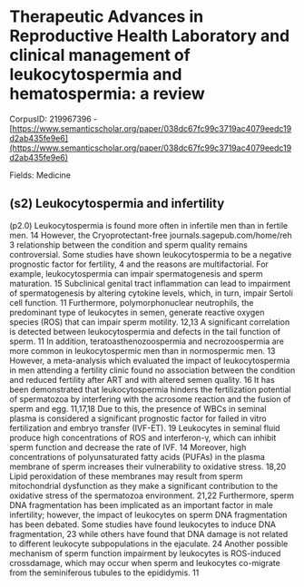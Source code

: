 # Therapeutic Advances in Reproductive Health Laboratory and clinical management of leukocytospermia and hematospermia: a review

CorpusID: 219967396 - [https://www.semanticscholar.org/paper/038dc67fc99c3719ac4079eedc19d2ab435fe9e6](https://www.semanticscholar.org/paper/038dc67fc99c3719ac4079eedc19d2ab435fe9e6)

Fields: Medicine

## (s2) Leukocytospermia and infertility
(p2.0) Leukocytospermia is found more often in infertile men than in fertile men. 14 However, the Cryoprotectant-free journals.sagepub.com/home/reh 3 relationship between the condition and sperm quality remains controversial. Some studies have shown leukocytospermia to be a negative prognostic factor for fertility, 4 and the reasons are multifactorial. For example, leukocytospermia can impair spermatogenesis and sperm maturation. 15 Subclinical genital tract inflammation can lead to impairment of spermatogenesis by altering cytokine levels, which, in turn, impair Sertoli cell function. 11 Furthermore, polymorphonuclear neutrophils, the predominant type of leukocytes in semen, generate reactive oxygen species (ROS) that can impair sperm motility. 12,13 A significant correlation is detected between leukocytospermia and defects in the tail function of sperm. 11 In addition, teratoasthenozoospermia and necrozoospermia are more common in leukocytospermic men than in normospermic men. 13 However, a meta-analysis which evaluated the impact of leukocytospermia in men attending a fertility clinic found no association between the condition and reduced fertility after ART and with altered semen quality. 16 It has been demonstrated that leukocytospermia hinders the fertilization potential of spermatozoa by interfering with the acrosome reaction and the fusion of sperm and egg. 11,17,18 Due to this, the presence of WBCs in seminal plasma is considered a significant prognostic factor for failed in vitro fertilization and embryo transfer (IVF-ET). 19 Leukocytes in seminal fluid produce high concentrations of ROS and interferon-γ, which can inhibit sperm function and decrease the rate of IVF. 14 Moreover, high concentrations of polyunsaturated fatty acids (PUFAs) in the plasma membrane of sperm increases their vulnerability to oxidative stress. 18,20 Lipid peroxidation of these membranes may result from sperm mitochondrial dysfunction as they make a significant contribution to the oxidative stress of the spermatozoa environment. 21,22 Furthermore, sperm DNA fragmentation has been implicated as an important factor in male infertility; however, the impact of leukocytes on sperm DNA fragmentation has been debated. Some studies have found leukocytes to induce DNA fragmentation, 23 while others have found that DNA damage is not related to different leukocyte subpopulations in the ejaculate. 24 Another possible mechanism of sperm function impairment by leukocytes is ROS-induced crossdamage, which may occur when sperm and leukocytes co-migrate from the seminiferous tubules to the epididymis. 11

